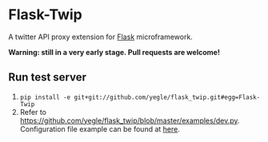 Flask-Twip
===========

A twitter API proxy extension for [Flask](http://flask.pocoo.org) microframework.


**Warning: still in a very early stage. Pull requests are welcome!**


## Run test server

 1. `pip install -e git+git://github.com/yegle/flask_twip.git#egg=Flask-Twip`
 2. Refer to <https://github.com/yegle/flask_twip/blob/master/examples/dev.py>. Configuration file example can be found at [here](https://github.com/yegle/flask_twip/blob/master/examples/settings-example.py).
